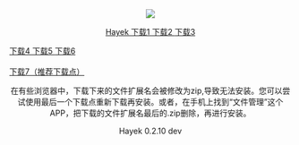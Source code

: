 


<div style="text-align:center"><a href="/cn/hayek.html" > <img src="/imgs/128.png" /></a></div>
<p align="center">
<a href="http://178.18.242.172/ipfs/QmUWsMKvUKmb4REb4cpZN1yaxGLwSTFCkb7RfW4JabCrEJ/down.html" > Hayek  下载1 </a>
<a href="http://185.8.166.154/ipfs/QmUWsMKvUKmb4REb4cpZN1yaxGLwSTFCkb7RfW4JabCrEJ/down.html" > 下载2 </a>
<a href="http://161.97.85.27/ipns/k51qzi5uqu5dk1vuvvrl4m6285idnfrjo5xj5d1xsf48k63nqfi3eeuqgubr6y/down.html" > 下载3 </a>

  <a href="http://192.3.164.138/ipns/k51qzi5uqu5dk1vuvvrl4m6285idnfrjo5xj5d1xsf48k63nqfi3eeuqgubr6y/down.html" > 下载4 </a>
<a href="https://t.hayek.link/fdroid/release/hayek-fdroid-arm64-v8a-release.apk" > 下载5 </a>
  <a href="http://54.202.226.167:8080/ipns/k51qzi5uqu5dk1vuvvrl4m6285idnfrjo5xj5d1xsf48k63nqfi3eeuqgubr6y/down.html" > 下载6 </a>
  <br><br>
  <a href="https://ndown.hayek.link/hayek-fdroid-arm64-v8a-release.apk" > 下载7（推荐下载点） </a>
  <br>
  
</p>
<p align="center">在有些浏览器中，下载下来的文件扩展名会被修改为zip,导致无法安装。您可以尝试使用最后一个下载点重新下载再安装。或者，在手机上找到“文件管理”这个APP，把下载的文件扩展名最后的.zip删除，再进行安装。
</p>
<p align="center">Hayek 0.2.10 dev
</p>
